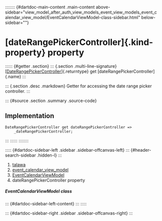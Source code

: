 :::::::: {#dartdoc-main-content .main-content above-sidebar="view_model_after_auth_view_models_event_view_models_event_calendar_view_model/EventCalendarViewModel-class-sidebar.html" below-sidebar=""}
<div>

# [dateRangePickerController]{.kind-property} property

</div>

:::::: {#getter .section}
::: {.section .multi-line-signature}
[[DateRangePickerController](https://pub.dev/documentation/syncfusion_flutter_datepicker/28.2.3/datepicker/DateRangePickerController-class.html)]{.returntype}
get [dateRangePickerController]{.name}
:::

::: {.section .desc .markdown}
Getter for accessing the date range picker controller.
:::

::: {#source .section .summary .source-code}
## Implementation

``` language-dart
DateRangePickerController get dateRangePickerController =>
    _dateRangePickerController;
```
:::
::::::
::::::::

::::: {#dartdoc-sidebar-left .sidebar .sidebar-offcanvas-left}
::: {#header-search-sidebar .hidden-l}
:::

1.  [talawa](../../index.html)
2.  [event_calendar_view_model](../../view_model_after_auth_view_models_event_view_models_event_calendar_view_model/)
3.  [EventCalendarViewModel](../../view_model_after_auth_view_models_event_view_models_event_calendar_view_model/EventCalendarViewModel-class.html)
4.  dateRangePickerController property

##### EventCalendarViewModel class

::: {#dartdoc-sidebar-left-content}
:::
:::::

::: {#dartdoc-sidebar-right .sidebar .sidebar-offcanvas-right}
:::
